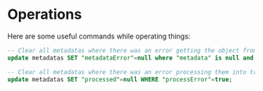 # Operations

Here are some useful commands while operating things:

```sql
-- Clear all metadatas where there was an error getting the object from the metadata url so that they can be tried again:
update metadatas SET "metadataError"=null where "metadata" is null and "metadataError" is not null;
```

```sql
-- Clear all metadatas where there was an error processing them into tracks to they can be tried again:
update metadatas SET "processed"=null WHERE "processError"=true;
```
